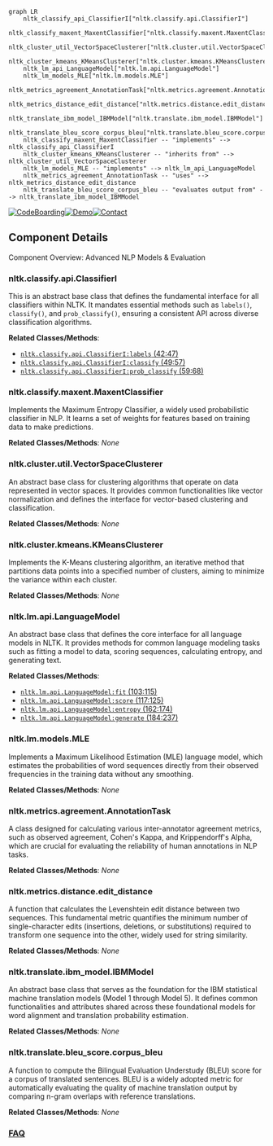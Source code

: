 ```mermaid
graph LR
    nltk_classify_api_ClassifierI["nltk.classify.api.ClassifierI"]
    nltk_classify_maxent_MaxentClassifier["nltk.classify.maxent.MaxentClassifier"]
    nltk_cluster_util_VectorSpaceClusterer["nltk.cluster.util.VectorSpaceClusterer"]
    nltk_cluster_kmeans_KMeansClusterer["nltk.cluster.kmeans.KMeansClusterer"]
    nltk_lm_api_LanguageModel["nltk.lm.api.LanguageModel"]
    nltk_lm_models_MLE["nltk.lm.models.MLE"]
    nltk_metrics_agreement_AnnotationTask["nltk.metrics.agreement.AnnotationTask"]
    nltk_metrics_distance_edit_distance["nltk.metrics.distance.edit_distance"]
    nltk_translate_ibm_model_IBMModel["nltk.translate.ibm_model.IBMModel"]
    nltk_translate_bleu_score_corpus_bleu["nltk.translate.bleu_score.corpus_bleu"]
    nltk_classify_maxent_MaxentClassifier -- "implements" --> nltk_classify_api_ClassifierI
    nltk_cluster_kmeans_KMeansClusterer -- "inherits from" --> nltk_cluster_util_VectorSpaceClusterer
    nltk_lm_models_MLE -- "implements" --> nltk_lm_api_LanguageModel
    nltk_metrics_agreement_AnnotationTask -- "uses" --> nltk_metrics_distance_edit_distance
    nltk_translate_bleu_score_corpus_bleu -- "evaluates output from" --> nltk_translate_ibm_model_IBMModel
```
[![CodeBoarding](https://img.shields.io/badge/Generated%20by-CodeBoarding-9cf?style=flat-square)](https://github.com/CodeBoarding/CodeBoarding)[![Demo](https://img.shields.io/badge/Try%20our-Demo-blue?style=flat-square)](https://www.codeboarding.org/demo)[![Contact](https://img.shields.io/badge/Contact%20us%20-%20contact@codeboarding.org-lightgrey?style=flat-square)](mailto:contact@codeboarding.org)

## Component Details

Component Overview: Advanced NLP Models & Evaluation

### nltk.classify.api.ClassifierI
This is an abstract base class that defines the fundamental interface for all classifiers within NLTK. It mandates essential methods such as `labels()`, `classify()`, and `prob_classify()`, ensuring a consistent API across diverse classification algorithms.


**Related Classes/Methods**:

- <a href="https://github.com/nltk/nltk/blob/master/nltk/classify/api.py#L42-L47" target="_blank" rel="noopener noreferrer">`nltk.classify.api.ClassifierI:labels` (42:47)</a>
- <a href="https://github.com/nltk/nltk/blob/master/nltk/classify/api.py#L49-L57" target="_blank" rel="noopener noreferrer">`nltk.classify.api.ClassifierI:classify` (49:57)</a>
- <a href="https://github.com/nltk/nltk/blob/master/nltk/classify/api.py#L59-L68" target="_blank" rel="noopener noreferrer">`nltk.classify.api.ClassifierI:prob_classify` (59:68)</a>


### nltk.classify.maxent.MaxentClassifier
Implements the Maximum Entropy Classifier, a widely used probabilistic classifier in NLP. It learns a set of weights for features based on training data to make predictions.


**Related Classes/Methods**: _None_

### nltk.cluster.util.VectorSpaceClusterer
An abstract base class for clustering algorithms that operate on data represented in vector spaces. It provides common functionalities like vector normalization and defines the interface for vector-based clustering and classification.


**Related Classes/Methods**: _None_

### nltk.cluster.kmeans.KMeansClusterer
Implements the K-Means clustering algorithm, an iterative method that partitions data points into a specified number of clusters, aiming to minimize the variance within each cluster.


**Related Classes/Methods**: _None_

### nltk.lm.api.LanguageModel
An abstract base class that defines the core interface for all language models in NLTK. It provides methods for common language modeling tasks such as fitting a model to data, scoring sequences, calculating entropy, and generating text.


**Related Classes/Methods**:

- <a href="https://github.com/nltk/nltk/blob/master/nltk/lm/api.py#L103-L115" target="_blank" rel="noopener noreferrer">`nltk.lm.api.LanguageModel:fit` (103:115)</a>
- <a href="https://github.com/nltk/nltk/blob/master/nltk/lm/api.py#L117-L125" target="_blank" rel="noopener noreferrer">`nltk.lm.api.LanguageModel:score` (117:125)</a>
- <a href="https://github.com/nltk/nltk/blob/master/nltk/lm/api.py#L162-L174" target="_blank" rel="noopener noreferrer">`nltk.lm.api.LanguageModel:entropy` (162:174)</a>
- <a href="https://github.com/nltk/nltk/blob/master/nltk/lm/api.py#L184-L237" target="_blank" rel="noopener noreferrer">`nltk.lm.api.LanguageModel:generate` (184:237)</a>


### nltk.lm.models.MLE
Implements a Maximum Likelihood Estimation (MLE) language model, which estimates the probabilities of word sequences directly from their observed frequencies in the training data without any smoothing.


**Related Classes/Methods**: _None_

### nltk.metrics.agreement.AnnotationTask
A class designed for calculating various inter-annotator agreement metrics, such as observed agreement, Cohen's Kappa, and Krippendorff's Alpha, which are crucial for evaluating the reliability of human annotations in NLP tasks.


**Related Classes/Methods**: _None_

### nltk.metrics.distance.edit_distance
A function that calculates the Levenshtein edit distance between two sequences. This fundamental metric quantifies the minimum number of single-character edits (insertions, deletions, or substitutions) required to transform one sequence into the other, widely used for string similarity.


**Related Classes/Methods**: _None_

### nltk.translate.ibm_model.IBMModel
An abstract base class that serves as the foundation for the IBM statistical machine translation models (Model 1 through Model 5). It defines common functionalities and attributes shared across these foundational models for word alignment and translation probability estimation.


**Related Classes/Methods**: _None_

### nltk.translate.bleu_score.corpus_bleu
A function to compute the Bilingual Evaluation Understudy (BLEU) score for a corpus of translated sentences. BLEU is a widely adopted metric for automatically evaluating the quality of machine translation output by comparing n-gram overlaps with reference translations.


**Related Classes/Methods**: _None_



### [FAQ](https://github.com/CodeBoarding/GeneratedOnBoardings/tree/main?tab=readme-ov-file#faq)